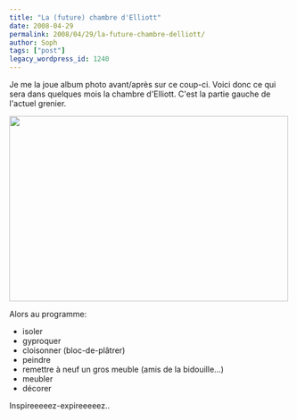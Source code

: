 ```yaml
---
title: "La (future) chambre d'Elliott"
date: 2008-04-29
permalink: 2008/04/29/la-future-chambre-delliott/
author: Soph
tags: ["post"]
legacy_wordpress_id: 1240
---
```


Je me la joue album photo avant/après sur ce coup-ci. Voici donc ce qui sera dans quelques mois la chambre d'Elliott. C'est la partie gauche de l'actuel grenier.

[<img class="alignnone size-full wp-image-91" title="futurechambre-elliott" src="http://64k.be/wp-content/uploads/2008/04/futurechambre-elliott.jpg" alt="" width="500" height="332" />](http://64k.be/wp-content/uploads/2008/04/futurechambre-elliott.jpg)

<!-- excerpt -->

Alors au programme:
<ul>
	<li>isoler</li>
	<li>gyproquer</li>
	<li>cloisonner (bloc-de-plâtrer)</li>
	<li>peindre</li>
	<li>remettre à neuf un gros meuble (amis de la bidouille...)</li>
	<li>meubler</li>
	<li>décorer</li>
</ul>
Inspireeeeez-expireeeeez..
